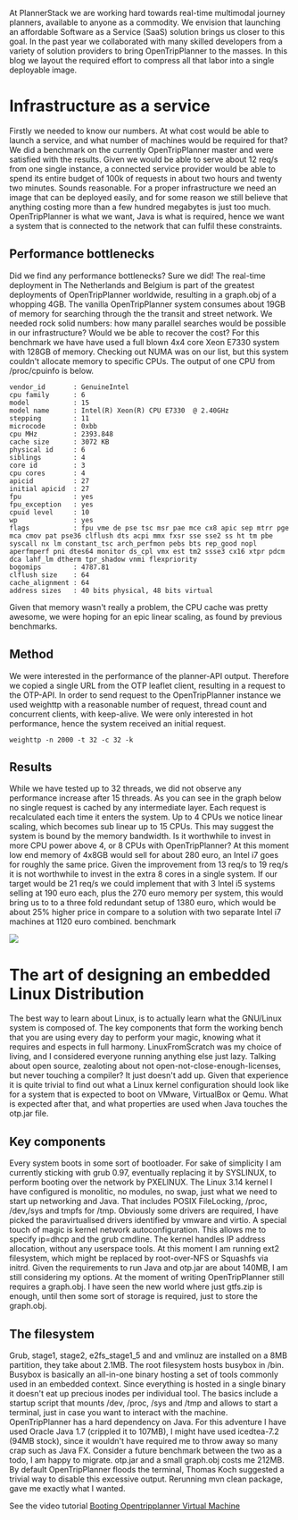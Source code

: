 At PlannerStack we are working hard towards real-time multimodal journey planners, available to anyone as a commodity. We envision that launching an affordable Software as a Service (SaaS) solution brings us closer to this goal. In the past year we collaborated with many skilled developers from a variety of solution providers to bring OpenTripPlanner to the masses. In this blog we layout the required effort to compress all that labor into a single deployable image. 

# Infrastructure as a service
Firstly we needed to know our numbers. At what cost would be able to launch a service, and what number of machines would be required for that? We did a benchmark on the currently OpenTripPlanner master and were satisfied with the results. Given we would be able to serve about 12 req/s from one single instance, a connected service provider would be able to spend its entire budget of 100k of requests in about two hours and twenty two minutes. Sounds reasonable. For a proper infrastructure we need an image that can be deployed easily, and for some reason we still believe that anything costing more than a few hundred megabytes is just too much. OpenTripPlanner is what we want, Java is what is required, hence we want a system that is connected to the network that can fulfil these constraints.

## Performance bottlenecks
Did we find any performance bottlenecks? Sure we did! The real-time deployment in The Netherlands and Belgium is part of the greatest deployments of OpenTripPlanner worldwide, resulting in a graph.obj of a whopping 4GB. The vanilla OpenTripPlanner system consumes about 19GB of memory for searching through the the transit and street network. We needed rock solid numbers: how many parallel searches would be possible in our infrastructure? Would we be able to recover the cost? For this benchmark we have have used a full blown 4x4 core Xeon E7330 system with 128GB of memory. Checking out NUMA was on our list, but this system couldn't allocate memory to specific CPUs. The output of one CPU from /proc/cpuinfo is below.

```
vendor_id       : GenuineIntel
cpu family      : 6
model           : 15
model name      : Intel(R) Xeon(R) CPU E7330  @ 2.40GHz
stepping        : 11
microcode       : 0xbb
cpu MHz         : 2393.848
cache size      : 3072 KB
physical id     : 6
siblings        : 4
core id         : 3
cpu cores       : 4
apicid          : 27
initial apicid  : 27
fpu             : yes
fpu_exception   : yes
cpuid level     : 10
wp              : yes
flags           : fpu vme de pse tsc msr pae mce cx8 apic sep mtrr pge mca cmov pat pse36 clflush dts acpi mmx fxsr sse sse2 ss ht tm pbe syscall nx lm constant_tsc arch_perfmon pebs bts rep_good nopl aperfmperf pni dtes64 monitor ds_cpl vmx est tm2 ssse3 cx16 xtpr pdcm dca lahf_lm dtherm tpr_shadow vnmi flexpriority
bogomips        : 4787.81
clflush size    : 64
cache_alignment : 64
address sizes   : 40 bits physical, 48 bits virtual
```

Given that memory wasn't really a problem, the CPU cache was pretty awesome, we were hoping for an epic linear scaling, as found by previous benchmarks.

## Method
We were interested in the performance of the planner-API output. Therefore we copied a single URL from the OTP leaflet client, resulting in a request to the OTP-API. In order to send request to the OpenTripPlanner instance we used weighttp with a reasonable number of request, thread count and concurrent clients, with keep-alive. We were only interested in hot performance, hence the system received an initial request.

```
weighttp -n 2000 -t 32 -c 32 -k
```

## Results
While we have tested up to 32 threads, we did not observe any performance increase after 15 threads. As you can see in the graph below no single request is cached by any intermediate layer. Each request is recalculated each time it enters the system. Up to 4 CPUs we notice linear scaling, which becomes sub linear up to 15 CPUs. This may suggest the system is bound by the memory bandwidth. Is it worthwhile to invest in more CPU power above 4, or 8 CPUs with OpenTripPlanner? At this moment low end memory of 4x8GB would sell for about 280 euro, an Intel i7 goes for roughly the same price. Given the improvement from 13 req/s to 19 req/s it is not worthwhile to invest in the extra 8 cores in a single system. If our target would be 21 req/s we could implement that with 3 Intel i5 systems selling at 190 euro each, plus the 270 euro memory per system, this would bring us to to a three fold redundant setup of 1380 euro, which would be about 25% higher price in compare to a solution with two separate Intel i7 machines at 1120 euro combined. benchmark  

![](http://plannerstack.files.wordpress.com/2014/04/benchmark.png)

# The art of designing an embedded Linux Distribution
The best way to learn about Linux, is to actually learn what the GNU/Linux system is composed of. The key components that form the working bench that you are using every day to perform your magic, knowing what it requires and espects in full harmony. LinuxFromScratch was my choice of living, and I considered everyone running anything else just lazy. Talking about open source, zealoting about not open-not-close-enough-licenses, but never touching a compiler? It just doesn't add up. Given that experience it is quite trivial to find out what a Linux kernel configuration should look like for a system that is expected to boot on VMware, VirtualBox or Qemu. What is expected after that, and what properties are used when Java touches the otp.jar file.

## Key components
Every system boots in some sort of bootloader. For sake of simplicity I am currently sticking with grub 0.97, eventually replacing it by SYSLINUX, to perform booting over the network by PXELINUX. The Linux 3.14 kernel I have configured is monolitic, no modules, no swap, just what we need to start up networking and Java. That includes POSIX FileLocking, /proc, /dev,/sys and tmpfs for /tmp. Obviously some drivers are required, I have picked the paravirtualised drivers identified by vmware and virtio. A special touch of magic is kernel network autoconfiguration. This allows me to specify ip=dhcp and the grub cmdline. The kernel handles IP address allocation, without any userspace tools. At this moment I am running ext2 filesystem, which might be replaced by root-over-NFS or Squashfs via initrd. Given the requirements to run Java and otp.jar are about 140MB, I am still considering my options. At the moment of writing OpenTripPlanner still requires a graph.obj. I have seen the new world where just gtfs.zip is enough, until then some sort of storage is required, just to store the graph.obj.

## The filesystem
Grub, stage1, stage2, e2fs_stage1_5 and  and vmlinuz are installed on a 8MB partition, they take about 2.1MB. The root filesystem hosts busybox in /bin. Busybox is basically an all-in-one binary hosting a set of tools commonly used in an embedded context. Since everything is hosted in a single binary it doesn't eat up precious inodes per individual tool. The basics include a startup script that mounts /dev, /proc, /sys and /tmp and allows to start a terminal, just in case you want to interact with the machine. OpenTripPlanner has a hard dependency on Java. For this adventure I have used Oracle Java 1.7 (crippled it to 107MB), I might have used icedtea-7.2 (94MB stock), since it wouldn't have required me to throw away so many crap such as Java FX. Consider a future benchmark between the two as a todo, I am happy to migrate. otp.jar and a small graph.obj costs me 212MB. By default OpenTripPlanner floods the terminal, Thomas Koch suggested a trivial way to disable this excessive output. Rerunning mvn clean package, gave me exactly what I wanted.

See the video tutorial [Booting Opentripplanner Virtual Machine](https://www.youtube.com/watch?v=8anjjCZFru4)
